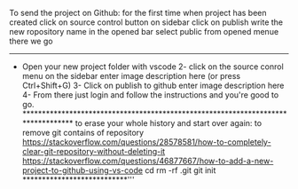 To send the project on Github:
for the first time when project has been created 
click on source control button on sidebar
click on publish 
write the new ropository name in the opened bar
select public from opened menue
there we go
**********************************************



- Open your new project folder with vscode
2- click on the source conrol menu on the sidebar enter image description here (or press Ctrl+Shift+G)
3- Click on publish to github enter image description here
4- From there just login and follow the instructions and you're good to go.
********************************************************************************* to erase your whole history and start over again:
to remove git contains of repository
https://stackoverflow.com/questions/28578581/how-to-completely-clear-git-repository-without-deleting-it
https://stackoverflow.com/questions/46877667/how-to-add-a-new-project-to-github-using-vs-code
cd <repo>
rm -rf .git
git init
***************************'''
